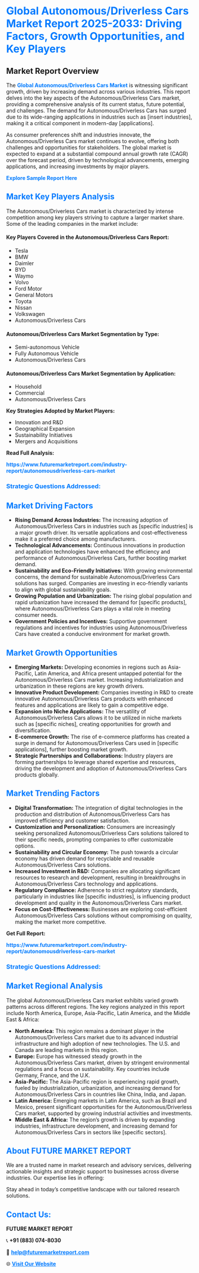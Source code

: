 <h1 style="color: #007BFF;">Global Autonomous/Driverless Cars Market Report 2025-2033: Driving Factors, Growth Opportunities, and Key Players</h1>

<section id="overview">
<h2>Market Report Overview</h2>
<p>The <a href="https://www.futuremarketreport.com/industry-report/autonomousdriverless-cars-market" style="color: #007BFF; text-decoration: none;"><strong>Global Autonomous/Driverless Cars Market</strong></a> is witnessing significant growth, driven by increasing demand across various industries. This report delves into the key aspects of the Autonomous/Driverless Cars market, providing a comprehensive analysis of its current status, future potential, and challenges. The demand for Autonomous/Driverless Cars has surged due to its wide-ranging applications in industries such as [insert industries], making it a critical component in modern-day [applications].</p>
<p>As consumer preferences shift and industries innovate, the Autonomous/Driverless Cars market continues to evolve, offering both challenges and opportunities for stakeholders. The global market is expected to expand at a substantial compound annual growth rate (CAGR) over the forecast period, driven by technological advancements, emerging applications, and increasing investments by major players.</p>
</section>

<section id="overview">
<p><a href="https://www.futuremarketreport.com/request-sample/reportId=100315" style="color: #007BFF; text-decoration: none;"><strong>Explore Sample Report Here</strong></a></p>
</section>

<section id="key-players">
<h2 style="color: #007BFF;">Market Key Players Analysis</h2>
<p>The Autonomous/Driverless Cars market is characterized by intense competition among key players striving to capture a larger market share. Some of the leading companies in the market include:</p>
<h4>Key Players Covered in the Autonomous/Driverless Cars Report:</h4>
<ul><li>Tesla</li><li>BMW</li><li>Daimler</li><li>BYD</li><li>Waymo</li><li>Volvo</li><li>Ford Motor</li><li>General Motors</li><li>Toyota</li><li>Nissan</li><li>Volkswagen</li><li>Autonomous/Driverless Cars</li></ul>
<h4>Autonomous/Driverless Cars Market Segmentation by Type:</h4>
<ul><li>Semi-autonomous Vehicle</li><li>Fully Autonomous Vehicle</li><li>Autonomous/Driverless Cars</li></ul>

<h4>Autonomous/Driverless Cars Market Segmentation by Application:</h4>
<ul><li>Household</li><li>Commercial</li><li>Autonomous/Driverless Cars</li></ul>
<p><strong>Key Strategies Adopted by Market Players:</strong></p>
<ul>
<li>Innovation and R&D</li>
<li>Geographical Expansion</li>
<li>Sustainability Initiatives</li>
<li>Mergers and Acquisitions</li>
</ul>
</section>

<section>
<p><strong>Read Full Analysis: </strong></p><a href="https://www.futuremarketreport.com/industry-report/autonomousdriverless-cars-market" style="color: #007BFF; text-decoration: none;"><strong>https://www.futuremarketreport.com/industry-report/autonomousdriverless-cars-market</strong></a>
<h3 style="color: #007BFF;">Strategic Questions Addressed:</h3>
</section>

<section id="driving-factors">
<h2 style="color: #007BFF;">Market Driving Factors</h2>
<ul>
<li><strong>Rising Demand Across Industries:</strong> The increasing adoption of Autonomous/Driverless Cars in industries such as [specific industries] is a major growth driver. Its versatile applications and cost-effectiveness make it a preferred choice among manufacturers.</li>
<li><strong>Technological Advancements:</strong> Continuous innovations in production and application technologies have enhanced the efficiency and performance of Autonomous/Driverless Cars, further boosting market demand.</li>
<li><strong>Sustainability and Eco-Friendly Initiatives:</strong> With growing environmental concerns, the demand for sustainable Autonomous/Driverless Cars solutions has surged. Companies are investing in eco-friendly variants to align with global sustainability goals.</li>
<li><strong>Growing Population and Urbanization:</strong> The rising global population and rapid urbanization have increased the demand for [specific products], where Autonomous/Driverless Cars plays a vital role in meeting consumer needs.</li>
<li><strong>Government Policies and Incentives:</strong> Supportive government regulations and incentives for industries using Autonomous/Driverless Cars have created a conducive environment for market growth.</li>
</ul>
</section>

<section id="growth-opportunities">
<h2 style="color: #007BFF;">Market Growth Opportunities</h2>
<ul>
<li><strong>Emerging Markets:</strong> Developing economies in regions such as Asia-Pacific, Latin America, and Africa present untapped potential for the Autonomous/Driverless Cars market. Increasing industrialization and urbanization in these regions are key growth drivers.</li>
<li><strong>Innovative Product Development:</strong> Companies investing in R&D to create innovative Autonomous/Driverless Cars products with enhanced features and applications are likely to gain a competitive edge.</li>
<li><strong>Expansion into Niche Applications:</strong> The versatility of Autonomous/Driverless Cars allows it to be utilized in niche markets such as [specific niches], creating opportunities for growth and diversification.</li>
<li><strong>E-commerce Growth:</strong> The rise of e-commerce platforms has created a surge in demand for Autonomous/Driverless Cars used in [specific applications], further boosting market growth.</li>
<li><strong>Strategic Partnerships and Collaborations:</strong> Industry players are forming partnerships to leverage shared expertise and resources, driving the development and adoption of Autonomous/Driverless Cars products globally.</li>
</ul>
</section>

<section id="trending-factors">
<h2 style="color: #007BFF;">Market Trending Factors</h2>
<ul>
<li><strong>Digital Transformation:</strong> The integration of digital technologies in the production and distribution of Autonomous/Driverless Cars has improved efficiency and customer satisfaction.</li>
<li><strong>Customization and Personalization:</strong> Consumers are increasingly seeking personalized Autonomous/Driverless Cars solutions tailored to their specific needs, prompting companies to offer customizable options.</li>
<li><strong>Sustainability and Circular Economy:</strong> The push towards a circular economy has driven demand for recyclable and reusable Autonomous/Driverless Cars solutions.</li>
<li><strong>Increased Investment in R&D:</strong> Companies are allocating significant resources to research and development, resulting in breakthroughs in Autonomous/Driverless Cars technology and applications.</li>
<li><strong>Regulatory Compliance:</strong> Adherence to strict regulatory standards, particularly in industries like [specific industries], is influencing product development and quality in the Autonomous/Driverless Cars market.</li>
<li><strong>Focus on Cost-Effectiveness:</strong> Businesses are exploring cost-efficient Autonomous/Driverless Cars solutions without compromising on quality, making the market more competitive.</li>
</ul>
</section>

<section>
<p><strong>Get Full Report: </strong></p><a href="https://www.futuremarketreport.com/industry-report/autonomousdriverless-cars-market" style="color: #007BFF; text-decoration: none;"><strong>https://www.futuremarketreport.com/industry-report/autonomousdriverless-cars-market</strong></a>
<h3 style="color: #007BFF;">Strategic Questions Addressed:</h3>
</section>


<section id="regional-analysis">
<h2 style="color: #007BFF;">Market Regional Analysis</h2>
<p>The global Autonomous/Driverless Cars market exhibits varied growth patterns across different regions. The key regions analyzed in this report include North America, Europe, Asia-Pacific, Latin America, and the Middle East & Africa:</p>
<ul>
<li><strong>North America:</strong> This region remains a dominant player in the Autonomous/Driverless Cars market due to its advanced industrial infrastructure and high adoption of new technologies. The U.S. and Canada are leading markets in this region.</li>
<li><strong>Europe:</strong> Europe has witnessed steady growth in the Autonomous/Driverless Cars market, driven by stringent environmental regulations and a focus on sustainability. Key countries include Germany, France, and the U.K.</li>
<li><strong>Asia-Pacific:</strong> The Asia-Pacific region is experiencing rapid growth, fueled by industrialization, urbanization, and increasing demand for Autonomous/Driverless Cars in countries like China, India, and Japan.</li>
<li><strong>Latin America:</strong> Emerging markets in Latin America, such as Brazil and Mexico, present significant opportunities for the Autonomous/Driverless Cars market, supported by growing industrial activities and investments.</li>
<li><strong>Middle East & Africa:</strong> The region’s growth is driven by expanding industries, infrastructure development, and increasing demand for Autonomous/Driverless Cars in sectors like [specific sectors].</li>
</ul>
</section>

<footer>
<h2 style="color: #007BFF;">About FUTURE MARKET REPORT</h2>
<p>We are a trusted name in market research and advisory services, delivering actionable insights and strategic support to businesses across diverse industries. Our expertise lies in offering:</p>

<p>Stay ahead in today’s competitive landscape with our tailored research solutions.</p>

<h2 style="color: #007BFF;">Contact Us:</h2>
<p><strong>FUTURE MARKET REPORT</strong></p>
<p>📞 <strong>+91 (883) 074-8030</strong></p>
<p>📧 <strong><a href="mailto:help@futuremarketreport.com" style="color: #007BFF;">help@futuremarketreport.com</a></strong></p>
<p>🌐 <strong><a href="https://www.futuremarketreport.com/" style="color: #007BFF;">Visit Our Website</a></strong></p>
</footer>